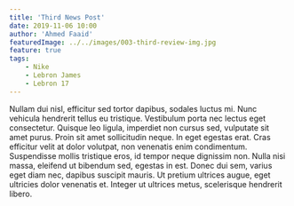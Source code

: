 ```yaml
---
title: 'Third News Post'
date: 2019-11-06 10:00
author: 'Ahmed Faaid'
featuredImage: ../../images/003-third-review-img.jpg
feature: true
tags:
    - Nike
    - Lebron James
    - Lebron 17
---
```


Nullam dui nisl, efficitur sed tortor dapibus, sodales luctus mi. Nunc vehicula hendrerit tellus eu tristique. Vestibulum porta nec lectus eget consectetur. Quisque leo ligula, imperdiet non cursus sed, vulputate sit amet purus. Proin sit amet sollicitudin neque. In eget egestas erat. Cras efficitur velit at dolor volutpat, non venenatis enim condimentum. Suspendisse mollis tristique eros, id tempor neque dignissim non. Nulla nisi massa, eleifend ut bibendum sed, egestas in est. Donec dui sem, varius eget diam nec, dapibus suscipit mauris. Ut pretium ultrices augue, eget ultricies dolor venenatis et. Integer ut ultrices metus, scelerisque hendrerit libero.
